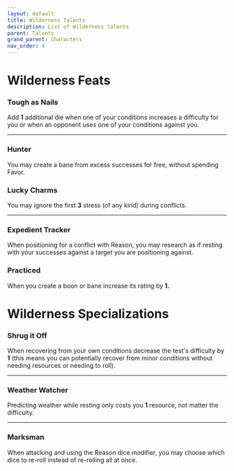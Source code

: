 ```yaml
---
layout: default
title: Wilderness Talents
description: List of Wilderness talents
parent: Talents
grand_parent: Characters
nav_order: 4
---
```


# Wilderness Feats

### Tough as Nails

Add **1** additional die when one of your conditions increases a difficulty for you or when an opponent uses one of your conditions against you.

---

### Hunter

You may create a bane from excess successes for free, without spending Favor.

### Lucky Charms

You may ignore the first **3** stress (of any kind) during conflicts.

---

### Expedient Tracker

When positioning for a conflict with Reason, you may research as if resting with your successes against a target you are positioning against.

### Practiced

When you create a boon or bane increase its rating by **1.**



# Wilderness Specializations

### Shrug it Off

When recovering from your own conditions decrease the test's difficulty by **1** (this means you can potentially recover from minor conditions without needing resources or needing to roll).

---

### Weather Watcher

Predicting weather while resting only costs you **1** resource, not matter the difficulty.

---

### Marksman

When attacking and using the Reason dice modifier, you may choose which dice to re-roll instead of re-rolling all at once.
